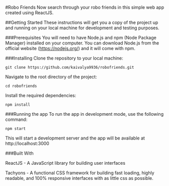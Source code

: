
#Robo Friends
Now search through your robo friends in this simple web app created using ReactJS.

##Getting Started
These instructions will get you a copy of the project up and running on your local machine for development and testing purposes.

###Prerequisites
You will need to have Node.js and npm (Node Package Manager) installed on your computer. You can download Node.js from the official website (https://nodejs.org/) and it will come with npm.

###Installing
Clone the repository to your local machine:

```
git clone https://github.com/kaivalya9936/robofriends.git
```
Navigate to the root directory of the project:

```
cd robofriends
```

Install the required dependencies:

```
npm install
```

###Running the app
To run the app in development mode, use the following command:

```
npm start
```

This will start a development server and the app will be available at http://localhost:3000

###Built With

ReactJS - A JavaScript library for building user interfaces

Tachyons - A functional CSS framework for building fast loading, highly readable, and 100% responsive interfaces with as little css as possible.
